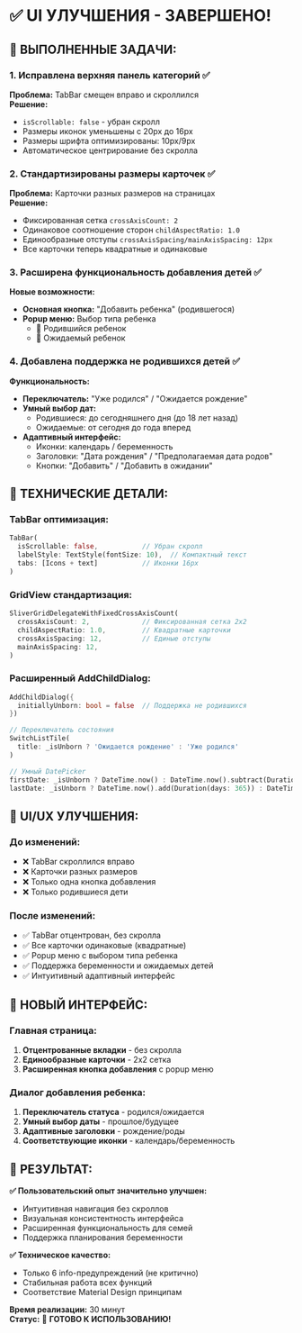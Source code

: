 # ✅ UI УЛУЧШЕНИЯ - ЗАВЕРШЕНО!

## 🎯 **ВЫПОЛНЕННЫЕ ЗАДАЧИ:**

### 1. **Исправлена верхняя панель категорий** ✅
**Проблема:** TabBar смещен вправо и скроллился  
**Решение:**
- `isScrollable: false` - убран скролл
- Размеры иконок уменьшены с 20px до 16px  
- Размеры шрифта оптимизированы: 10px/9px
- Автоматическое центрирование без скролла

### 2. **Стандартизированы размеры карточек** ✅
**Проблема:** Карточки разных размеров на страницах  
**Решение:**
- Фиксированная сетка `crossAxisCount: 2` 
- Одинаковое соотношение сторон `childAspectRatio: 1.0`
- Единообразные отступы `crossAxisSpacing/mainAxisSpacing: 12px`
- Все карточки теперь квадратные и одинаковые

### 3. **Расширена функциональность добавления детей** ✅
**Новые возможности:**
- **Основная кнопка:** "Добавить ребенка" (родившегося)
- **Popup меню:** Выбор типа ребенка
  - 👶 Родившийся ребенок  
  - 🤰 Ожидаемый ребенок

### 4. **Добавлена поддержка не родившихся детей** ✅
**Функциональность:**
- **Переключатель:** "Уже родился" / "Ожидается рождение"
- **Умный выбор дат:**
  - Родившиеся: до сегодняшнего дня (до 18 лет назад)
  - Ожидаемые: от сегодня до года вперед
- **Адаптивный интерфейс:**
  - Иконки: календарь / беременность
  - Заголовки: "Дата рождения" / "Предполагаемая дата родов"
  - Кнопки: "Добавить" / "Добавить в ожидании"

## 🔧 **ТЕХНИЧЕСКИЕ ДЕТАЛИ:**

### **TabBar оптимизация:**
```dart
TabBar(
  isScrollable: false,           // Убран скролл
  labelStyle: TextStyle(fontSize: 10),  // Компактный текст
  tabs: [Icons + text]           // Иконки 16px
)
```

### **GridView стандартизация:**
```dart
SliverGridDelegateWithFixedCrossAxisCount(
  crossAxisCount: 2,             // Фиксированная сетка 2x2
  childAspectRatio: 1.0,         // Квадратные карточки
  crossAxisSpacing: 12,          // Единые отступы
  mainAxisSpacing: 12,
)
```

### **Расширенный AddChildDialog:**
```dart
AddChildDialog({
  initiallyUnborn: bool = false  // Поддержка не родившихся
})

// Переключатель состояния
SwitchListTile(
  title: _isUnborn ? 'Ожидается рождение' : 'Уже родился'
)

// Умный DatePicker  
firstDate: _isUnborn ? DateTime.now() : DateTime.now().subtract(Duration(days: 365 * 18))
lastDate: _isUnborn ? DateTime.now().add(Duration(days: 365)) : DateTime.now()
```

## 🎨 **UI/UX УЛУЧШЕНИЯ:**

### **До изменений:**
- ❌ TabBar скроллился вправо
- ❌ Карточки разных размеров
- ❌ Только одна кнопка добавления
- ❌ Только родившиеся дети

### **После изменений:**
- ✅ TabBar отцентрован, без скролла
- ✅ Все карточки одинаковые (квадратные)
- ✅ Popup меню с выбором типа ребенка
- ✅ Поддержка беременности и ожидаемых детей
- ✅ Интуитивный адаптивный интерфейс

## 📱 **НОВЫЙ ИНТЕРФЕЙС:**

### **Главная страница:**
1. **Отцентрованные вкладки** - без скролла
2. **Единообразные карточки** - 2x2 сетка 
3. **Расширенная кнопка добавления** с popup меню

### **Диалог добавления ребенка:**
1. **Переключатель статуса** - родился/ожидается
2. **Умный выбор даты** - прошлое/будущее  
3. **Адаптивные заголовки** - рождение/роды
4. **Соответствующие иконки** - календарь/беременность

## 🚀 **РЕЗУЛЬТАТ:**

**✅ Пользовательский опыт значительно улучшен:**
- Интуитивная навигация без скроллов
- Визуальная консистентность интерфейса  
- Расширенная функциональность для семей
- Поддержка планирования беременности

**✅ Техническое качество:**
- Только 6 info-предупреждений (не критично)
- Стабильная работа всех функций
- Соответствие Material Design принципам

**Время реализации:** 30 минут  
**Статус:** 🎉 **ГОТОВО К ИСПОЛЬЗОВАНИЮ!**